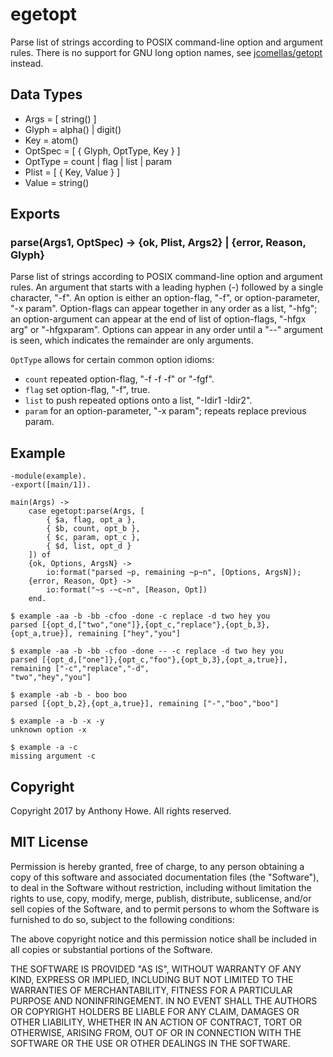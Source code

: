 egetopt
=======

Parse list of strings according to POSIX command-line option and argument rules.  There is no support for GNU long option names, see [jcomellas/getopt](https://github.com/jcomellas/getopt) instead.

Data Types
----------

* Args = [ string() ]
* Glyph = alpha() | digit()
* Key = atom()
* OptSpec = [ { Glyph, OptType, Key } ]
* OptType = count | flag | list | param
* Plist = [ { Key, Value } ]
* Value = string()

Exports
-------

### parse(Args1, OptSpec) -> {ok, Plist, Args2} | {error, Reason, Glyph}

Parse list of strings according to POSIX command-line option and argument rules.  An argument that starts with a leading hyphen (-) followed by a single character, "-f".  An option is either an option-flag, "-f", or option-parameter, "-x param".  Option-flags can appear together in any order as a list, "-hfg"; an option-argument can appear at the end of list of option-flags, "-hfgx arg" or "-hfgxparam".  Options can appear in any order until a "--" argument is seen, which indicates the remainder are only arguments.

`OptType` allows for certain common option idioms:

* `count` repeated option-flag, "-f -f -f" or "-fgf".
* `flag` set option-flag, "-f", true.
* `list` to push repeated options onto a list, "-Idir1 -Idir2".
* `param` for an option-parameter, "-x param"; repeats replace previous param.


Example
-------

```
-module(example).
-export([main/1]).

main(Args) ->
	case egetopt:parse(Args, [
		{ $a, flag, opt_a },
		{ $b, count, opt_b },
		{ $c, param, opt_c },
		{ $d, list, opt_d }
	]) of
	{ok, Options, ArgsN} ->
		io:format("parsed ~p, remaining ~p~n", [Options, ArgsN]);
	{error, Reason, Opt} ->
		io:format("~s -~c~n", [Reason, Opt])
	end.
```

```
$ example -aa -b -bb -cfoo -done -c replace -d two hey you
parsed [{opt_d,["two","one"]},{opt_c,"replace"},{opt_b,3},{opt_a,true}], remaining ["hey","you"]

$ example -aa -b -bb -cfoo -done -- -c replace -d two hey you
parsed [{opt_d,["one"]},{opt_c,"foo"},{opt_b,3},{opt_a,true}], remaining ["-c","replace","-d",
"two","hey","you"]

$ example -ab -b - boo boo
parsed [{opt_b,2},{opt_a,true}], remaining ["-","boo","boo"]

$ example -a -b -x -y
unknown option -x

$ example -a -c
missing argument -c
```


Copyright
---------

Copyright 2017 by Anthony Howe.  All rights reserved.

MIT License
-----------

Permission is hereby granted, free of charge, to any person obtaining a copy of this software and associated documentation files (the "Software"), to deal in the Software without restriction, including without limitation the rights to use, copy, modify, merge, publish, distribute, sublicense, and/or sell copies of the Software, and to permit persons to whom the Software is furnished to do so, subject to the following conditions:

The above copyright notice and this permission notice shall be included in all copies or substantial portions of the Software.

THE SOFTWARE IS PROVIDED "AS IS", WITHOUT WARRANTY OF ANY KIND, EXPRESS OR IMPLIED, INCLUDING BUT NOT LIMITED TO THE WARRANTIES OF MERCHANTABILITY, FITNESS FOR A PARTICULAR PURPOSE AND NONINFRINGEMENT. IN NO EVENT SHALL THE AUTHORS OR COPYRIGHT HOLDERS BE LIABLE FOR ANY CLAIM, DAMAGES OR OTHER LIABILITY, WHETHER IN AN ACTION OF CONTRACT, TORT OR OTHERWISE, ARISING FROM, OUT OF OR IN CONNECTION WITH THE SOFTWARE OR THE USE OR OTHER DEALINGS IN THE SOFTWARE.
